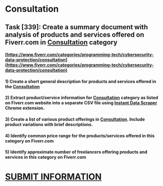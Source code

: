 # Consultation
## Task [339]: Create a summary document with analysis of products and services offered on Fiverr.com in [Consultation](https://www.fiverr.com/categories/programming-tech/cybersecurity-data-protection/consultation) category
#### [https://www.fiverr.com/categories/programming-tech/cybersecurity-data-protection/consultation](https://www.fiverr.com/categories/programming-tech/cybersecurity-data-protection/consultation)
#### 1) Create a short general description for products and services offered in the [Consultation](https://www.fiverr.com/categories/programming-tech/cybersecurity-data-protection/consultation)
#### 2) Extract product/service information for [Consultation](https://www.fiverr.com/categories/programming-tech/cybersecurity-data-protection/consultation) category as listed on Fiverr.com website into a separate CSV file using [Instant Data Scraper](https://chrome.google.com/webstore/detail/instant-data-scraper/ofaokhiedipichpaobibbnahnkdoiiah) Chrome extension.
#### 3) Create a list of various product offerings in [Consultation](https://www.fiverr.com/categories/programming-tech/cybersecurity-data-protection/consultation). Include product variations with brief descriptions.
#### 4) Identify common price range for the products/services offered in this category on Fiverr.com
#### 5) Identify approximate number of freelancers offering products and services in this category on Fiverr.com

# [SUBMIT INFORMATION](https://forms.office.com/r/8AEKjkLxKG)
